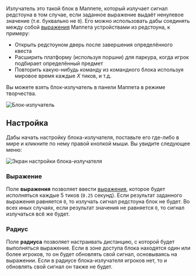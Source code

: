 Излучатель это такой блок в Маппете, который излучает сигнал редстоуна в том случае, если заданное выражение выдаёт ненулевое значение (т.е. буквально не `0`). Его можно использовать дабы соединять между собой [выражения](https://github.com/Andruxioid/mappet_ru/blob/main/Expressions.md) Маппета устройствами из редстоуна, к примеру:

* Открыть редстоуном дверь после завершения определённого квеста
* Расширить платформу (используя поршни) для паркура, когда игрок подбирает определённый предмет
* Повторить какую-нибудь команду из командного блока используя мировое время каждые *X* тиков, и т.д.

Вы можете взять блок-излучатель в панели Маппета в режиме творчества.

![Блок-излучатель](https://i.imgur.com/fAZNtpj.png)

## Настройка

Дабы начать настройку блока-излучателя, поставьте его где-либо в мире и кликните по нему правой кнопкой мыши. Вы увидите следующее меню:

![Экран настройки блока-излучателя](https://i.imgur.com/7bVWN3T.png)

### Выражение

Поле **выражения** позволяет ввести [выражения](https://github.com/Andruxioid/mappet_ru/blob/main/Expressions.md), которое будет исполняться каждые 5 тиков (`0.25` секунд). Если результат заданного выражения равняется  `0`, то излучать сигнал редстоуна блок не будет. Во всех иных случаях, если результат значения не равняется `0`, то сигнал излучаться всё же будет.

### Радиус

Поле **радиуса** позволяет настраивать дистанцию, с которой будет выполняться выражение. Если в зоне доступа блока находятся один или более игроков, то он будет обновлять свой сигнал, основываясь на выражении. Если в радиусе блока-излучателя игроков нет, то и обновлять свой сигнал он также не будет.
